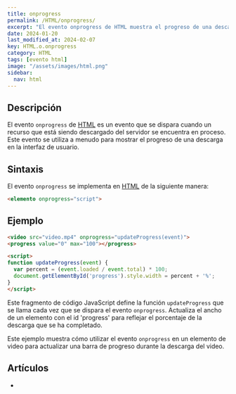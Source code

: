```yaml
---
title: onprogress
permalink: /HTML/onprogress/
excerpt: "El evento onprogress de HTML muestra el progreso de una descarga en la interfaz de usuario. Utilizado en elementos de video para actualizar una barra de progreso durante la descarga del video."
date: 2024-01-20
last_modified_at: 2024-02-07
key: HTML.o.onprogress
category: HTML
tags: [evento html]
image: "/assets/images/html.png"
sidebar:
  nav: html
---
```


## Descripción


El evento `onprogress` de [HTML](https://www.manualweb.net/html/) es un evento que se dispara cuando un recurso que está siendo descargado del servidor se encuentra en proceso. Este evento se utiliza a menudo para mostrar el progreso de una descarga en la interfaz de usuario.


## Sintaxis


El evento `onprogress` se implementa en [HTML](https://www.manualweb.net/html/) de la siguiente manera:


```html
<elemento onprogress="script">
```


## Ejemplo


```html
<video src="video.mp4" onprogress="updateProgress(event)">
<progress value="0" max="100"></progress>

<script>
function updateProgress(event) {
  var percent = (event.loaded / event.total) * 100;
  document.getElementById('progress').style.width = percent + '%';
}
</script>

```


Este fragmento de código JavaScript define la función `updateProgress` que se llama cada vez que se dispara el evento `onprogress`. Actualiza el ancho de un elemento con el id 'progress' para reflejar el porcentaje de la descarga que se ha completado.


Este ejemplo muestra cómo utilizar el evento `onprogress` en un elemento de video para actualizar una barra de progreso durante la descarga del video.


## Artículos

- 
